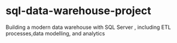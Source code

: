 # sql-data-warehouse-project
Building a modern data warehouse with SQL Server , including ETL processes,data modelling, and analytics
